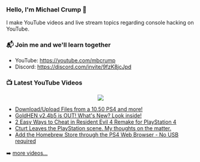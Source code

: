 ### Hello, I'm Michael Crump 👋

I make YouTube videos and live stream topics regarding console hacking on YouTube. 

### 📬 Join me and we'll learn together

- YouTube: https://youtube.com/mbcrump
- Discord: https://discord.com/invite/9fzK8jcJpd

### 📺 Latest YouTube Videos

<div align="center">

[<img src="https://img.shields.io/badge/-Subscribe-red?style=for-the-badge&logo=youtube&logoColor=white"/>](https://www.youtube.com/c/mbcrump?sub_confirmation=1)

</div>

<!-- YOUTUBE:START -->
- [Download/Upload Files from a 10.50 PS4 and more!](https://www.youtube.com/watch?v=rW3r5AGnfNU)
- [GoldHEN v2.4b5 is OUT! What&#39;s New? Look inside!](https://www.youtube.com/watch?v=CbSGT7sbmQY)
- [2 Easy Ways to Cheat in Resident Evil 4 Remake for PlayStation 4](https://www.youtube.com/watch?v=QDeDoOsmi0M)
- [Cturt Leaves the PlayStation scene. My thoughts on the matter.](https://www.youtube.com/watch?v=ExmSifWZt8Q)
- [Add the Homebrew Store through the PS4 Web Browser - No USB required](https://www.youtube.com/watch?v=82bgjSvRmns)
<!-- YOUTUBE:END -->

➡️ [more videos...](https://youtube.com/mbcrump)

